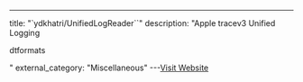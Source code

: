 ---
title: "`ydkhatri/UnifiedLogReader``"
description: "Apple tracev3 Unified Logging


dtformats

"
external_category: "Miscellaneous"
---[Visit Website](https://github.com/ydkhatri/UnifiedLogReader)

